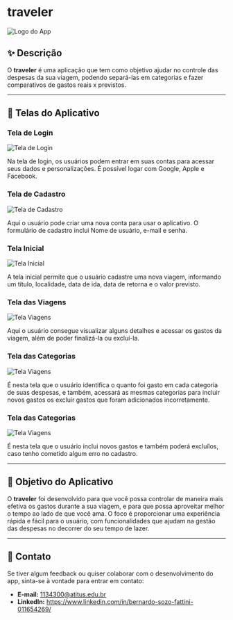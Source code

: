 # traveler

![Logo do App](link-da-logo-aqui)

## ✨ Descrição

O **traveler** é uma aplicação que tem como objetivo ajudar no controle das despesas da sua viagem, podendo separá-las em categorias e fazer comparativos de gastos reais x previstos.

---

## 📱 Telas do Aplicativo

### Tela de Login
![Tela de Login](https://github.com/traveler-ATITUS-2024/ux-ui/blob/main/Login.png)

Na tela de login, os usuários podem entrar em suas contas para acessar seus dados e personalizações. É possível logar com Google, Apple e Facebook.

### Tela de Cadastro
![Tela de Cadastro](https://github.com/traveler-ATITUS-2024/ux-ui/blob/main/Cadastro.png)

Aqui o usuário pode criar uma nova conta para usar o aplicativo. O formulário de cadastro inclui Nome de usuário, e-mail e senha.

### Tela Inicial
![Tela Inicial](https://github.com/traveler-ATITUS-2024/ux-ui/blob/main/Inicial.png)

A tela inicial permite que o usuário cadastre uma nova viagem, informando um título, localidade, data de ida, data de retorna e o valor previsto.

### Tela das Viagens
![Tela Viagens](https://github.com/traveler-ATITUS-2024/ux-ui/blob/main/Viagem.png)

Aqui o usuário consegue visualizar alguns detalhes e acessar os gastos da viagem, além de poder finalizá-la ou excluí-la.

### Tela das Categorias
![Tela Viagens](https://github.com/traveler-ATITUS-2024/ux-ui/blob/main/Categorias.png)

É nesta tela que o usuário identifica o quanto foi gasto em cada categoria de suas despesas, e também, acessará as mesmas categorias para incluir novos gastos os excluir gastos que foram adicionados incorretamente.

### Tela das Categorias
![Tela Viagens](https://github.com/traveler-ATITUS-2024/ux-ui/blob/main/Despesas.png)

É nesta tela que o usuário inclui novos gastos e também poderá excluílos, caso tenho cometido algum erro no cadastro.

---

## 🎯 Objetivo do Aplicativo

O **traveler** foi desenvolvido para que você possa controlar de maneira mais efetiva os gastos durante a sua viagem, e para que possa aproveitar melhor o tempo ao lado de que você ama.
O foco é proporcionar uma experiência rápida e fácil para o usuário, com funcionalidades que ajudam na gestão das despesas no decorrer do seu tempo de lazer.

---

## 🤝 Contato

Se tiver algum feedback ou quiser colaborar com o desenvolvimento do app, sinta-se à vontade para entrar em contato:

- **E-mail:** 1134300@atitus.edu.br
- **LinkedIn:** https://www.linkedin.com/in/bernardo-sozo-fattini-011654269/
